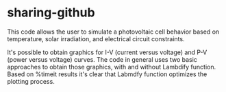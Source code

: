 # sharing-github

This code allows the user to simulate a photovoltaic cell behavior based on temperature, solar irradiation, and electrical circuit constraints.   

It's possible to obtain graphics for I-V (current versus voltage) and P-V (power versus voltage) curves. The code in general uses two basic approaches to obtain those graphics, with and without Lambdify function. Based on %timeit results it's clear that Labmdfy function optimizes the plotting process. 
